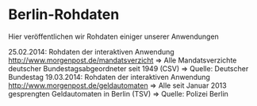 Berlin-Rohdaten
===============

Hier veröffentlichen wir Rohdaten einiger unserer Anwendungen

25.02.2014: Rohdaten der interaktiven Anwendung http://www.morgenpost.de/mandatsverzicht
=> Alle Mandatsverzichte deutscher Bundestagsabgeordneter seit 1949 (CSV)
=> Quelle: Deutscher Bundestag
19.03.2014: Rohdaten der interaktiven Anwendung http://www.morgenpost.de/geldautomaten
=> Alle seit Januar 2013 gesprengten Geldautomaten in Berlin (TSV)
=> Quelle: Polizei Berlin